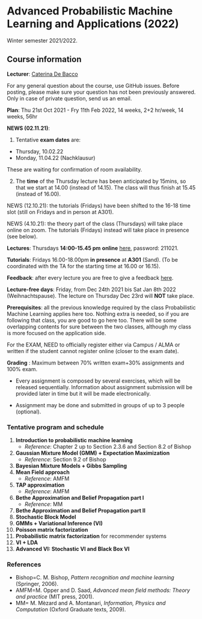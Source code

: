 # Advanced Probabilistic Machine Learning and Applications (2022)

  Winter semester 2021/2022.
  
## Course information

**Lecturer**:  [Caterina De Bacco](https://www.cdebacco.com/)

For any general question about the course, use GitHub issues. Before posting, please make sure your question has not been previously answered. Only in case of private question, send us an email. 

**Plan**:  Thu 21st Oct  2021 - Fry 11th Feb 2022, 14 weeks, 2+2 hr/week, 14 weeks, 56hr

**NEWS (02.11.21)**: 
1. Tentative **exam dates** are: 
- Thursday, 10.02.22 
- Monday, 11.04.22 (Nachklausur)  

These are waiting for confirmation of room availability.  

2. The **time** of the Thursday lecture has been anticipated by 15mins, so that we start at 14.00 (instead of 14.15). The class will thus finish at 15.45 (instead of 16.00). 

NEWS (12.10.21): the tutorials (Fridays) have been shifted to the 16-18 time slot (still on Fridays and in person at A301).

NEWS (4.10.21): the theory part of the class (Thursdays) will take place online on zoom. The tutorials (Fridays) instead will take place in presence (see below).

**Lectures**:  Thursdays **14:00-15.45 pm**  **online** [here](https://zoom.us/j/94529176606?pwd=cjNVTitKOGV5V0o3UUJabDhGSDZJZz09), password: 211021. 

**Tutorials**: Fridays 16.00-18.00pm **in presence** at **A301** (Sand). (To be coordinated with the TA for the starting time at 16.00 or 16.15).

**Feedback**: after every lecture you are free to give a feedback [here](https://forms.gle/1mnCPAxVG1pqkMks6).

**Lecture-free days**: Friday, from Dec 24th 2021 bis Sat Jan 8th 2022 (Weihnachtspause). The lecture on Thursday Dec 23rd will **NOT** take place.   

**Prerequisites**: all the previous knowledge required by the class Probabilistic Machine Learning applies here too. Nothing extra is needed, so if you are following that class, you are good to go here too.
There will be some overlapping contents for sure between the two classes, although my class is more focused on the application side.

For the EXAM, NEED to officially register  either via Campus / ALMA or written if the student cannot register online (closer to the exam date).  

**Grading** : Maximum between 70\% written exam+30\% assignments and 100\% exam.   

* Every assignment is composed by several exercises, which will be released sequentially. Information about assignment submission will be provided later in time but it will be made electronically. 

* Assignment may be done and submitted in groups of up to 3 people (optional). 

### Tentative program and schedule

 1.  **Introduction to probabilistic machine learning** 
     * _Reference_: Chapter 2 up to Section 2.3.6 and Section 8.2 of Bishop	
2.  **Gaussian Mixture Model (GMM) + Expectation Maximization** 
    * _Reference_: Section 9.2 of Bishop 
3.  **Bayesian Mixture Models + Gibbs Sampling** 
4.  **Mean Field approach** 
    * _Reference_: AMFM
5.  **TAP approximation** 
    * _Reference_: AMFM
6.  **Bethe Approximation and Belief Propagation part I** 
    * _Reference_: MM  
7. **Bethe Approximation and Belief Propagation part II** 
8. **Stochastic Block Model**  
9. **GMMs + Variational Inference (VI)** 
10. **Poisson matrix factorization**
11. **Probabilistic matrix factorization** for recommender systems
12. **VI + LDA** 
13. **Advanced VI: Stochastic VI and Black Box VI** 
    

### References

* Bishop=C. M. Bishop, _Pattern recognition and machine learning_ (Springer, 2006).
* AMFM=M. Opper and D. Saad, _Advanced mean field methods: Theory and practice_ (MIT press, 2001).
* MM= M. Mèzard and A. Montanari, _Information, Physics and Computation_ (Oxford Graduate texts, 2009).
